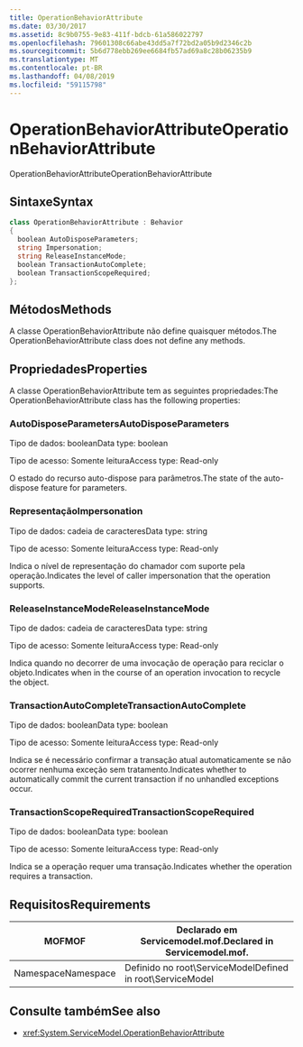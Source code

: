 ```yaml
---
title: OperationBehaviorAttribute
ms.date: 03/30/2017
ms.assetid: 8c9b0755-9e83-411f-bdcb-61a586022797
ms.openlocfilehash: 79601308c66abe43dd5a7f72bd2a05b9d2346c2b
ms.sourcegitcommit: 5b6d778ebb269ee6684fb57ad69a8c28b06235b9
ms.translationtype: MT
ms.contentlocale: pt-BR
ms.lasthandoff: 04/08/2019
ms.locfileid: "59115798"
---
```

# <a name="operationbehaviorattribute"></a><span data-ttu-id="296a3-102">OperationBehaviorAttribute</span><span class="sxs-lookup"><span data-stu-id="296a3-102">OperationBehaviorAttribute</span></span>
<span data-ttu-id="296a3-103">OperationBehaviorAttribute</span><span class="sxs-lookup"><span data-stu-id="296a3-103">OperationBehaviorAttribute</span></span>  
  
## <a name="syntax"></a><span data-ttu-id="296a3-104">Sintaxe</span><span class="sxs-lookup"><span data-stu-id="296a3-104">Syntax</span></span>  
  
```csharp
class OperationBehaviorAttribute : Behavior  
{  
  boolean AutoDisposeParameters;  
  string Impersonation;  
  string ReleaseInstanceMode;  
  boolean TransactionAutoComplete;  
  boolean TransactionScopeRequired;  
};  
```  
  
## <a name="methods"></a><span data-ttu-id="296a3-105">Métodos</span><span class="sxs-lookup"><span data-stu-id="296a3-105">Methods</span></span>  
 <span data-ttu-id="296a3-106">A classe OperationBehaviorAttribute não define quaisquer métodos.</span><span class="sxs-lookup"><span data-stu-id="296a3-106">The OperationBehaviorAttribute class does not define any methods.</span></span>  
  
## <a name="properties"></a><span data-ttu-id="296a3-107">Propriedades</span><span class="sxs-lookup"><span data-stu-id="296a3-107">Properties</span></span>  
 <span data-ttu-id="296a3-108">A classe OperationBehaviorAttribute tem as seguintes propriedades:</span><span class="sxs-lookup"><span data-stu-id="296a3-108">The OperationBehaviorAttribute class has the following properties:</span></span>  
  
### <a name="autodisposeparameters"></a><span data-ttu-id="296a3-109">AutoDisposeParameters</span><span class="sxs-lookup"><span data-stu-id="296a3-109">AutoDisposeParameters</span></span>  
 <span data-ttu-id="296a3-110">Tipo de dados: boolean</span><span class="sxs-lookup"><span data-stu-id="296a3-110">Data type: boolean</span></span>  
  
 <span data-ttu-id="296a3-111">Tipo de acesso: Somente leitura</span><span class="sxs-lookup"><span data-stu-id="296a3-111">Access type: Read-only</span></span>  
  
 <span data-ttu-id="296a3-112">O estado do recurso auto-dispose para parâmetros.</span><span class="sxs-lookup"><span data-stu-id="296a3-112">The state of the auto-dispose feature for parameters.</span></span>  
  
### <a name="impersonation"></a><span data-ttu-id="296a3-113">Representação</span><span class="sxs-lookup"><span data-stu-id="296a3-113">Impersonation</span></span>  
 <span data-ttu-id="296a3-114">Tipo de dados: cadeia de caracteres</span><span class="sxs-lookup"><span data-stu-id="296a3-114">Data type: string</span></span>  
  
 <span data-ttu-id="296a3-115">Tipo de acesso: Somente leitura</span><span class="sxs-lookup"><span data-stu-id="296a3-115">Access type: Read-only</span></span>  
  
 <span data-ttu-id="296a3-116">Indica o nível de representação do chamador com suporte pela operação.</span><span class="sxs-lookup"><span data-stu-id="296a3-116">Indicates the level of caller impersonation that the operation supports.</span></span>  
  
### <a name="releaseinstancemode"></a><span data-ttu-id="296a3-117">ReleaseInstanceMode</span><span class="sxs-lookup"><span data-stu-id="296a3-117">ReleaseInstanceMode</span></span>  
 <span data-ttu-id="296a3-118">Tipo de dados: cadeia de caracteres</span><span class="sxs-lookup"><span data-stu-id="296a3-118">Data type: string</span></span>  
  
 <span data-ttu-id="296a3-119">Tipo de acesso: Somente leitura</span><span class="sxs-lookup"><span data-stu-id="296a3-119">Access type: Read-only</span></span>  
  
 <span data-ttu-id="296a3-120">Indica quando no decorrer de uma invocação de operação para reciclar o objeto.</span><span class="sxs-lookup"><span data-stu-id="296a3-120">Indicates when in the course of an operation invocation to recycle the object.</span></span>  
  
### <a name="transactionautocomplete"></a><span data-ttu-id="296a3-121">TransactionAutoComplete</span><span class="sxs-lookup"><span data-stu-id="296a3-121">TransactionAutoComplete</span></span>  
 <span data-ttu-id="296a3-122">Tipo de dados: boolean</span><span class="sxs-lookup"><span data-stu-id="296a3-122">Data type: boolean</span></span>  
  
 <span data-ttu-id="296a3-123">Tipo de acesso: Somente leitura</span><span class="sxs-lookup"><span data-stu-id="296a3-123">Access type: Read-only</span></span>  
  
 <span data-ttu-id="296a3-124">Indica se é necessário confirmar a transação atual automaticamente se não ocorrer nenhuma exceção sem tratamento.</span><span class="sxs-lookup"><span data-stu-id="296a3-124">Indicates whether to automatically commit the current transaction if no unhandled exceptions occur.</span></span>  
  
### <a name="transactionscoperequired"></a><span data-ttu-id="296a3-125">TransactionScopeRequired</span><span class="sxs-lookup"><span data-stu-id="296a3-125">TransactionScopeRequired</span></span>  
 <span data-ttu-id="296a3-126">Tipo de dados: boolean</span><span class="sxs-lookup"><span data-stu-id="296a3-126">Data type: boolean</span></span>  
  
 <span data-ttu-id="296a3-127">Tipo de acesso: Somente leitura</span><span class="sxs-lookup"><span data-stu-id="296a3-127">Access type: Read-only</span></span>  
  
 <span data-ttu-id="296a3-128">Indica se a operação requer uma transação.</span><span class="sxs-lookup"><span data-stu-id="296a3-128">Indicates whether the operation requires a transaction.</span></span>  
  
## <a name="requirements"></a><span data-ttu-id="296a3-129">Requisitos</span><span class="sxs-lookup"><span data-stu-id="296a3-129">Requirements</span></span>  
  
|<span data-ttu-id="296a3-130">MOF</span><span class="sxs-lookup"><span data-stu-id="296a3-130">MOF</span></span>|<span data-ttu-id="296a3-131">Declarado em Servicemodel.mof.</span><span class="sxs-lookup"><span data-stu-id="296a3-131">Declared in Servicemodel.mof.</span></span>|  
|---------|-----------------------------------|  
|<span data-ttu-id="296a3-132">Namespace</span><span class="sxs-lookup"><span data-stu-id="296a3-132">Namespace</span></span>|<span data-ttu-id="296a3-133">Definido no root\ServiceModel</span><span class="sxs-lookup"><span data-stu-id="296a3-133">Defined in root\ServiceModel</span></span>|  
  
## <a name="see-also"></a><span data-ttu-id="296a3-134">Consulte também</span><span class="sxs-lookup"><span data-stu-id="296a3-134">See also</span></span>

- <xref:System.ServiceModel.OperationBehaviorAttribute>
